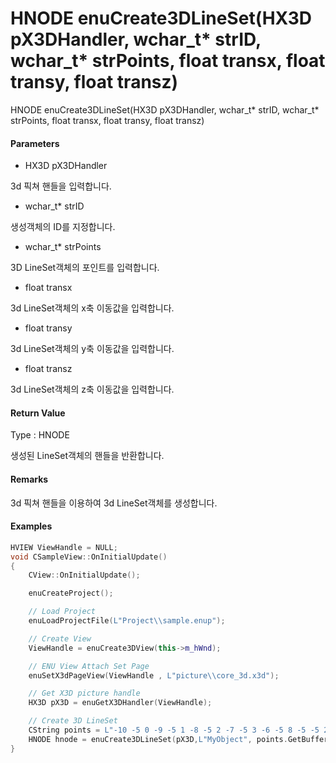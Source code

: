 # HNODE enuCreate3DLineSet\(HX3D pX3DHandler, wchar\_t\* strID, wchar\_t\* strPoints, float transx, float transy, float transz\)

HNODE enuCreate3DLineSet\(HX3D pX3DHandler, wchar\_t\* strID, wchar\_t\* strPoints, float transx, float transy, float transz\)

#### Parameters

* HX3D pX3DHandler

3d 픽쳐 핸들을 입력합니다.

* wchar\_t\* strID

생성객체의 ID를 지정합니다.

* wchar\_t\* strPoints

3D LineSet객체의 포인트를 입력합니다.

* float transx

3d LineSet객체의 x축 이동값을 입력합니다.

* float transy

3d LineSet객체의 y축 이동값을 입력합니다.

* float transz

3d LineSet객체의 z축 이동값을 입력합니다.

#### Return Value

Type : HNODE

생성된 LineSet객체의 핸들을 반환합니다.

#### Remarks

3d 픽쳐 핸들을 이용하여 3d LineSet객체를 생성합니다.

#### Examples

```cpp
HVIEW ViewHandle = NULL; 
void CSampleView::OnInitialUpdate() 
{ 
    CView::OnInitialUpdate(); 

    enuCreateProject(); 

    // Load Project
    enuLoadProjectFile(L"Project\\sample.enup"); 

    // Create View
    ViewHandle = enuCreate3DView(this->m_hWnd); 

    // ENU View Attach Set Page 
    enuSetX3dPageView(ViewHandle , L"picture\\core_3d.x3d");

    // Get X3D picture handle
    HX3D pX3D = enuGetX3DHandler(ViewHandle); 

    // Create 3D LineSet
    CString points = L"-10 -5 0 -9 -5 1 -8 -5 2 -7 -5 3 -6 -5 8 -5 -5 2 -4 -5 9 -3 -5 1 -2 -5 5 -1 -5 7 0 0 5 1 5 3 2 5 3 3 5 6 4 5 1 5 5 10 6 5 6 7 5 9 8 5 2 9 5 7 10 5 2";
    HNODE hnode = enuCreate3DLineSet(pX3D,L"MyObject", points.GetBuffer(0), 0, 0, 0);        // 동기식 호출    
}
```



